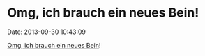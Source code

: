 Omg, ich brauch ein neues Bein!
===============================

Date: 2013-09-30 10:43:09

[Omg, ich brauch ein neues Bein](http://vimeo.com/69989899)!
